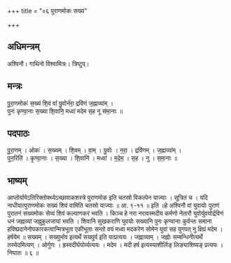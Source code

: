 +++
title = "०६ पुराणमोकः सख्यं"

+++
## अधिमन्त्रम्
अश्विनौ। गाथिनो विश्वामित्रः। त्रिष्टुप्।

## मन्त्रः
पु॒रा॒णमोकः॑ स॒ख्यं शि॒वं वां॑ यु॒वोर्न॑रा॒ द्रवि॑णं ज॒ह्नाव्या॑म् ।  
पुनः॑ कृण्वा॒नाः स॒ख्या शि॒वानि॒ मध्वा॑ मदेम स॒ह नू स॑मा॒नाः ॥

## पदपाठः
पु॒रा॒णम् । ओकः॑ । स॒ख्यम् । शि॒वम् । वा॒म् । यु॒वोः । न॒रा॒ । द्रवि॑णम् । ज॒ह्नाव्या॑म् ।  
पुन॒रिति॑ । कृ॒ण्वा॒नाः । स॒ख्या । शि॒वानि॑ । मध्वा॑ । म॒दे॒म॒ । स॒ह । नु । स॒मा॒नाः ॥

## भाष्यम्
आप्तोर्यामेऽतिरिक्तोक्थ्येऽच्छावाकशस्त्रे पुराणमोक इति चतस्रो विकल्पेन याज्याः । सूत्रितं च । यदि नाधीयात्पुराणमोकः सख्यं शिवं वामिति चतस्रो याज्याः ॥ आ. ९-११ ॥ इति ॥हे अश्विनौ वां युवायोः पुराणं पुरातनं सख्यमोकः सेव्यं शिवं कल्याणकरं भवति । किञ्च हे नरा नरावस्मदीय कर्मणो नेतारौ युवोर्युवयोर्द्रविणं धनं जह्नाव्यां जह्नुकुलजायां भवति । शिवानि सुखकराणि युवयोः सख्यानि पुनः कृण्वानाः कुर्वन्तः समाना हविष्प्रदानेनोपकारकत्वान्मित्रभूता एकीभूताः सन्तो वयं मध्वा मदकरेण सोमेन युवां सह युगपत् नु क्षिप्रं मदेम । हर्षयेम ॥ सख्यम् । सख्युर्भाव इत्यर्थे सख्युर्य इति यत्प्रत्ययः । जह्नाव्याम् । जह्नोः सम्बन्धिनीत्यर्थे तस्येदमित्यण् । ओर्गुणः । ह्रस्वदीर्घयोर्व्यत्ययः । मदेम । मदी हर्ष इत्यस्याशीर्लिङ् लिङ्याशिष्यङ् प्रत्ययः । निघातः ॥ ६ ॥